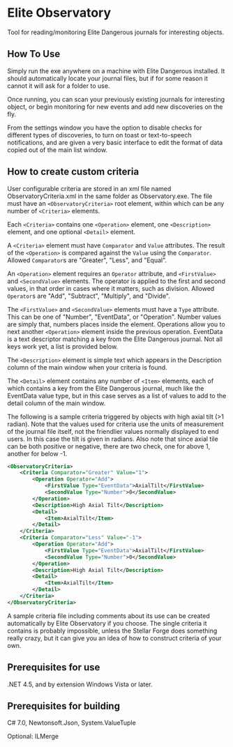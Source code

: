 # Elite Observatory
Tool for reading/monitoring Elite Dangerous journals for interesting objects.

## How To Use
Simply run the exe anywhere on a machine with Elite Dangerous installed. It should automatically locate your journal files, but if for some reason it cannot it will ask for a folder to use.

Once running, you can scan your previously existing journals for interesting object, or begin monitoring for new events and add new discoveries on the fly.

From the settings window you have the option to disable checks for different types of discoveries, to turn on toast or text-to-speech notifications, and are given a very basic interface to edit the format of data copied out of the main list window.

## How to create custom criteria
User configurable criteria are stored in an xml file named ObservatoryCriteria.xml in the same folder as Observatory.exe. The file must have an `<ObservatoryCriteria>` root element, within which can be any number of `<Criteria>` elements.

Each `<Criteria>` contains one `<Operation>` element, one `<Description>` element, and one optional `<Detail>` element.

A `<Criteria>` element must have `Comparator` and `Value` attributes. The result of the `<Operation>` is compared against the `Value` using the `Comparator`.  Allowed `Comparator`s are "Greater", "Less", and "Equal".

An `<Operation>` element requires an `Operator` attribute, and `<FirstValue>` and `<SecondValue>` elements. The operator is applied to the first and second values, in that order in cases where it matters, such as division. Allowed `Operator`s are "Add", "Subtract", "Multiply", and "Divide".

The `<FirstValue>` and `<SecondValue>` elements must have a `Type` attribute. This can be one of "Number", "EventData", or "Operation". Number values are simply that, numbers places inside the element. Operations allow you to next another `<Operation>` element inside the previous operation. EventData is a text descriptor matching a key from the Elite Dangerous journal. Not all keys work yet, a list is provided below.

The `<Description>` element is simple text which appears in the Description column of the main window when your criteria is found.

The `<Detail>` element contains any number of `<Item>` elements, each of which contains a key from the Elite Dangerous journal, much like the EventData value type, but in this case serves as a list of values to add to the detail column of the main window.

The following is a sample criteria triggered by objects with high axial tilt (>1 radian). Note that the values used for criteria use the units of measurement of the journal file itself, not the friendlier values normally displayed to end users. In this case the tilt is given in radians. Also note that since axial tile can be both positive or negative, there are two check, one for above 1, another for below -1.

```xml
<ObservatoryCriteria>
	<Criteria Comparator="Greater" Value="1">
		<Operation Operator="Add">
			<FirstValue Type="EventData">AxialTilt</FirstValue>
			<SecondValue Type="Number">0</SecondValue>
		</Operation>
		<Description>High Axial Tilt</Description>
		<Detail>
			<Item>AxialTilt</Item>
		</Detail>
	</Criteria>
	<Criteria Comparator="Less" Value="-1">
		<Operation Operator="Add">
			<FirstValue Type="EventData">AxialTilt</FirstValue>
			<SecondValue Type="Number">0</SecondValue>
		</Operation>
		<Description>High Axial Tilt</Description>
		<Detail>
			<Item>AxialTilt</Item>
		</Detail>
	</Criteria>
</ObservatoryCriteria>
```

A sample criteria file including comments about its use can be created automatically by Elite Observatory if you choose. The single criteria it contains is probably impossible, unless the Stellar Forge does something really crazy, but it can give you an idea of how to construct criteria of your own.

## Prerequisites for use
.NET 4.5, and by extension Windows Vista or later.

## Prerequisites for building
C# 7.0, Newtonsoft.Json, System.ValueTuple

Optional: ILMerge
